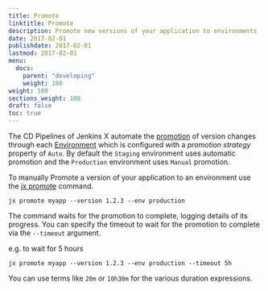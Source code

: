 ```yaml
---
title: Promote
linktitle: Promote
description: Promote new versions of your application to environments 
date: 2017-02-01
publishdate: 2017-02-01
lastmod: 2017-02-01
menu:
  docs:
    parent: "developing"
    weight: 100
weight: 100
sections_weight: 100
draft: false
toc: true
---
```



The CD Pipelines of Jenkins X automate the [promotion](/about/features/#promotion) of version changes through each [Environment](/about/features/#environments) which is configured with a _promotion strategy_ property of `Auto`. By default the `Staging` environment uses automatic promotion and the `Production` environment uses `Manual` promotion. 

To manually Promote a version of your application to an environment use the [jx promote](/commands/jx_promote) command.

```shell 
jx promote myapp --version 1.2.3 --env production
```

The command waits for the promotion to complete, logging details of its progress. You can specify the timeout to wait for the promotion to complete via the `--timeout` argument.

e.g. to wait for 5 hours


```shell 
jx promote myapp --version 1.2.3 --env production --timeout 5h
```

You can use terms like `20m` or `10h30m` for the various duration expressions.







